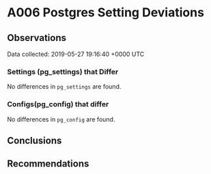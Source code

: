 # A006 Postgres Setting Deviations #

## Observations ##
Data collected: 2019-05-27 19:16:40 +0000 UTC  

### Settings (pg_settings) that Differ ###

No differences in `pg_settings` are found.

### Configs(pg_config) that differ ###

No differences in `pg_config` are found.



## Conclusions ##


## Recommendations ##

